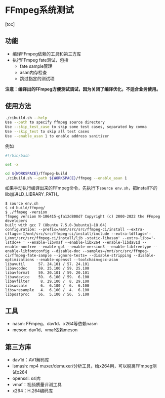 # FFmpeg系统测试

[toc]

## 功能

* 编译FFmpeg依赖的工具和第三方库
* 执行FFmpeg fate测试，包括
  * fate sample管理
  * asan内存检查
  * 跳过指定的测试项

**注意：编译出的FFmpeg方便测试调试，因为关闭了编译优化，不适合业务使用。**



## 使用方法

```sh
./cibuild.sh --help
Use --path to specify ffmpeg source directory
Use --skip_test_case to skip some test cases, separated by comma
Use --skip_test to skip all test cases
Use --enable_asan 1 to enable address sanitizer
```

例如

```sh
#!/bin/bash

set -x

cd ${WORKSPACE}/ffmpeg-build
./cibuild.sh --path ${WORKSPACE}/ffmpeg --enable_asan 1
```

如果手动执行编译出来的FFmpeg命令，先执行下`source env.sh`，把install下的lib加进LD_LIBRARY_PATH。

```
$ source env.sh
$ cd build/ffmpeg/
$ ./ffmpeg -version
ffmpeg version N-106415-gfa12d808d7 Copyright (c) 2000-2022 the FFmpeg developers
built with gcc 7 (Ubuntu 7.5.0-3ubuntu1~18.04)
configuration: --prefix=/mnt/src/src/ffmpeg-ci/install --extra-cflags=-I/mnt/src/src/ffmpeg-ci/install/include --extra-ldflags='-L/mnt/src/src/ffmpeg-ci/install/lib -static-libasan' --extra-libs='-lstdc++ ' --enable-libvmaf --enable-libx264 --enable-libdav1d --enable-nonfree --enable-gpl --enable-version3 --enable-libfreetype --enable-libfontconfig --disable-doc --samples=/mnt/src/src/ffmpeg-ci/ffmpeg-fate-sample --ignore-tests= --disable-stripping --disable-optimizations --enable-openssl --toolchain=gcc-asan
libavutil      57. 24.101 / 57. 24.101
libavcodec     59. 25.100 / 59. 25.100
libavformat    59. 20.101 / 59. 20.101
libavdevice    59.  6.100 / 59.  6.100
libavfilter     8. 29.100 /  8. 29.100
libswscale      6.  6.100 /  6.  6.100
libswresample   4.  6.100 /  4.  6.100
libpostproc    56.  5.100 / 56.  5.100
```

## 工具

* nasm: FFmpeg、dav1d、x264等依赖nasm
* meson: dav1d、vmaf依赖meson


## 第三方库

* dav1d：AV1解码库
* lsmash: mp4 muxer/demuxer/分析工具，给x264用，可以脱离FFmpeg测试x264
* openssl: ssl库
* vmaf：视频质量评测工具
* x264：H.264编码库
